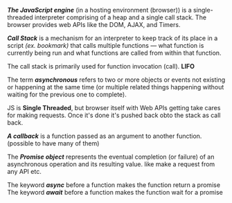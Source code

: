 ***The JavaScript engine***  (in a hosting environment (browser)) is a single-threaded interpreter comprising of a heap and a single call stack.
The browser provides web APIs like the DOM, AJAX, and Timers.

***Call Stack*** is a mechanism for an interpreter to keep track of its place in a script *(ex. bookmark)*
that calls multiple functions — what function is currently being run and what functions are called from within that function.

The call stack is primarily used for function invocation (call). **LIFO**

The term ***asynchronous*** refers to two or more objects or events not existing or happening at the same time (or multiple related things happening without waiting for the previous one to complete).

JS is **Single Threaded**, but browser itself with Web APIs getting take cares for making requests. Once it's done it's pushed back obto the stack as call back.

***A callback*** is a function passed as an argument to another function. (possible to have many of them)

The ***Promise object*** represents the eventual completion (or failure) of an asynchronous operation and its resulting value.
like make a request from any API etc.

The keyword ***async*** before a function makes the function return a promise
The keyword ***await*** before a function makes the function wait for a promise
